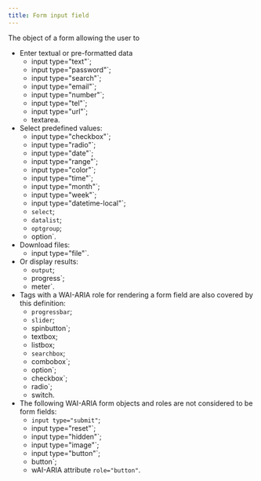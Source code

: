```yaml
---
title: Form input field
---
```


The object of a form allowing the user to

- Enter textual or pre-formatted data
  - input type="text"`;
  - input type="password"`;
  - input type="search"`;
  - input type="email"`;
  - input type="number"`;
  - input type="tel"`;
  - input type="url"`;
  - textarea.
- Select predefined values:
  - input type="checkbox"`;
  - input type="radio"`;
  - input type="date"`;
  - input type="range"`;
  - input type="color"`;
  - input type="time"`;
  - input type="month"`;
  - input type="week"`;
  - input type="datetime-local"`;
  - `select`;
  - `datalist`;
  - `optgroup`;
  - option`.
- Download files:
  - input type="file"`.
- Or display results:
  - `output`;
  - progress`;
  - meter`.
- Tags with a WAI-ARIA role for rendering a form field are also covered by this definition:
  - `progressbar`;
  - `slider`;
  - spinbutton`;
  - textbox;
  - listbox;
  - `searchbox`;
  - combobox`;
  - option`;
  - checkbox`;
  - radio`;
  - switch.
- The following WAI-ARIA form objects and roles are not considered to be form fields:
  - `input type="submit"`;
  - input type="reset"`;
  - input type="hidden"`;
  - input type="image"`;
  - input type="button"`;
  - button`;
  - wAI-ARIA attribute `role="button"`.
